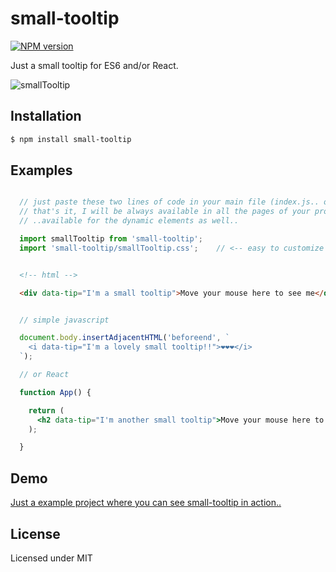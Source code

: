 # small-tooltip

[![NPM version](https://img.shields.io/npm/v/small-tooltip.svg?style=flat)](https://www.npmjs.com/package/small-tooltip)

Just a small tooltip for ES6 and/or React.

![smallTooltip](https://user-images.githubusercontent.com/6490641/84581443-c6ea3380-add8-11ea-9d92-94564feb488a.gif "small-tooltip")

## Installation

```bash
$ npm install small-tooltip
```

## Examples

```jsx

  // just paste these two lines of code in your main file (index.js.. or app.js..)
  // that's it, I will be always available in all the pages of your project!
  // ..available for the dynamic elements as well..

  import smallTooltip from 'small-tooltip';
  import 'small-tooltip/smallTooltip.css';    // <-- easy to customize

```

```html

  <!-- html -->

  <div data-tip="I'm a small tooltip">Move your mouse here to see me</div>

```

```jsx

  // simple javascript

  document.body.insertAdjacentHTML('beforeend', `
    <i data-tip="I'm a lovely small tooltip!!">❤❤❤</i>
  `);

  // or React

  function App() {

    return (
      <h2 data-tip="I'm another small tooltip">Move your mouse here to see me as well!</h2>
    );

  }

```

## Demo

[Just a example project where you can see small-tooltip in action..](https://messagerimus.com)

## License

Licensed under MIT